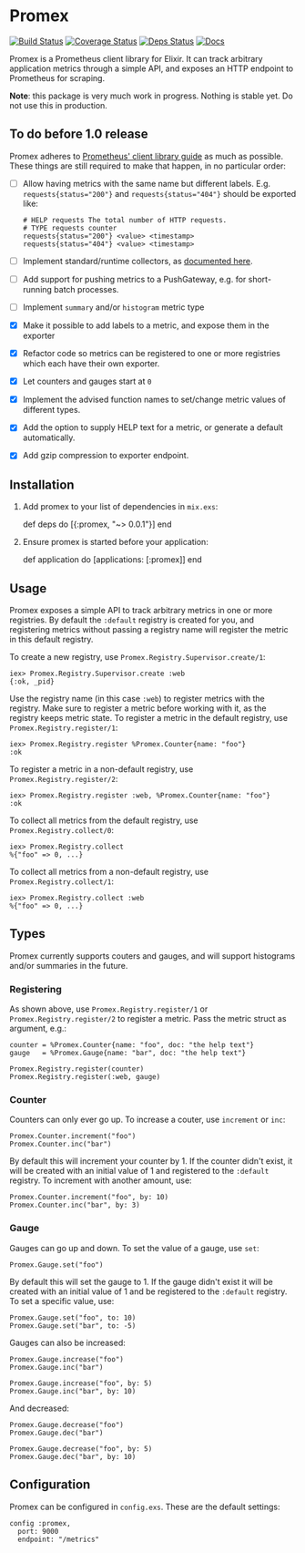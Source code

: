 # Promex

[![Build Status](https://travis-ci.org/marceldegraaf/promex.svg?branch=master)](https://travis-ci.org/marceldegraaf/promex)
[![Coverage Status](https://coveralls.io/repos/github/marceldegraaf/promex/badge.svg?branch=master)](https://coveralls.io/github/marceldegraaf/promex?branch=master)
[![Deps Status](https://beta.hexfaktor.org/badge/all/github/marceldegraaf/promex.svg)](https://beta.hexfaktor.org/github/marceldegraaf/promex)
[![Docs](http://inch-ci.org/github/marceldegraaf/promex.svg)](http://inch-ci.org/github/marceldegraaf/promex)

Promex is a Prometheus client library for Elixir. It can track arbitrary
application metrics through a simple API, and exposes an HTTP endpoint to
Prometheus for scraping.

**Note**: this package is very much work in progress. Nothing is stable yet. Do
not use this in production.

## To do before 1.0 release

Promex adheres to [Prometheus' client library guide](https://prometheus.io/docs/instrumenting/writing_clientlibs/)
as much as possible. These things are still required to make that happen, in no
particular order:

- [ ] Allow having metrics with the same name but different labels. E.g.
    `requests{status="200"}` and `requests{status="404"}` should be exported
    like:

    ```
    # HELP requests The total number of HTTP requests.
    # TYPE requests counter
    requests{status="200"} <value> <timestamp>
    requests{status="404"} <value> <timestamp>
    ```
- [ ] Implement standard/runtime collectors, as [documented here](https://docs.google.com/document/d/1Q0MXWdwp1mdXCzNRak6bW5LLVylVRXhdi7_21Sg15xQ/edit).
- [ ] Add support for pushing metrics to a PushGateway, e.g. for short-running
    batch processes.
- [ ] Implement `summary` and/or `histogram` metric type
- [x] Make it possible to add labels to a metric, and expose them in the
    exporter
- [x] Refactor code so metrics can be registered to one or more registries which
    each have their own exporter.
- [x] Let counters and gauges start at `0`
- [x] Implement the advised function names to set/change metric values of
    different types.
- [x] Add the option to supply HELP text for a metric, or generate a default
    automatically.
- [x] Add gzip compression to exporter endpoint.

## Installation

  1. Add promex to your list of dependencies in `mix.exs`:

        def deps do
          [{:promex, "~> 0.0.1"}]
        end

  2. Ensure promex is started before your application:

        def application do
          [applications: [:promex]]
        end

## Usage

Promex exposes a simple API to track arbitrary metrics in one or more
registries. By default the `:default` registry is created for you, and
registering metrics without passing a registry name will register the metric in
this default registry.

To create a new registry, use `Promex.Registry.Supervisor.create/1`:

    iex> Promex.Registry.Supervisor.create :web
    {:ok, _pid}

Use the registry name (in this case `:web`) to register metrics with the
registry. Make sure to register a metric before working with it, as the registry
keeps metric state. To register a metric in the default registry,
use `Promex.Registry.register/1`:

    iex> Promex.Registry.register %Promex.Counter{name: "foo"}
    :ok

To register a metric in a non-default registry, use
`Promex.Registry.register/2`:

    iex> Promex.Registry.register :web, %Promex.Counter{name: "foo"}
    :ok

To collect all metrics from the default registry, use `Promex.Registry.collect/0`:

    iex> Promex.Registry.collect
    %{"foo" => 0, ...}

To collect all metrics from a non-default registry, use
`Promex.Registry.collect/1`:

    iex> Promex.Registry.collect :web
    %{"foo" => 0, ...}

## Types

Promex currently supports couters and gauges, and will support histograms and/or
summaries in the future.

### Registering

As shown above, use `Promex.Registry.register/1` or `Promex.Registry.register/2`
to register a metric. Pass the metric struct as argument, e.g.:

    counter = %Promex.Counter{name: "foo", doc: "the help text"}
    gauge   = %Promex.Gauge{name: "bar", doc: "the help text"}

    Promex.Registry.register(counter)
    Promex.Registry.register(:web, gauge)

### Counter

Counters can only ever go up. To increase a couter, use `increment` or `inc`:

    Promex.Counter.increment("foo")
    Promex.Counter.inc("bar")

By default this will increment your counter by 1. If the counter didn't exist,
it will be created with an initial value of 1 and registered to the `:default`
registry. To increment with another amount, use:

    Promex.Counter.increment("foo", by: 10)
    Promex.Counter.inc("bar", by: 3)

### Gauge

Gauges can go up and down. To set the value of a gauge, use `set`:

    Promex.Gauge.set("foo")

By default this will set the gauge to 1. If the gauge didn't exist it will be created
with an initial value of 1 and be registered to the `:default` registry.
To set a specific value, use:

    Promex.Gauge.set("foo", to: 10)
    Promex.Gauge.set("bar", to: -5)

Gauges can also be increased:

    Promex.Gauge.increase("foo")
    Promex.Gauge.inc("bar")

    Promex.Gauge.increase("foo", by: 5)
    Promex.Gauge.inc("bar", by: 10)

And decreased:

    Promex.Gauge.decrease("foo")
    Promex.Gauge.dec("bar")

    Promex.Gauge.decrease("foo", by: 5)
    Promex.Gauge.dec("bar", by: 10)

## Configuration

Promex can be configured in `config.exs`. These are the default settings:

    config :promex,
      port: 9000
      endpoint: "/metrics"
